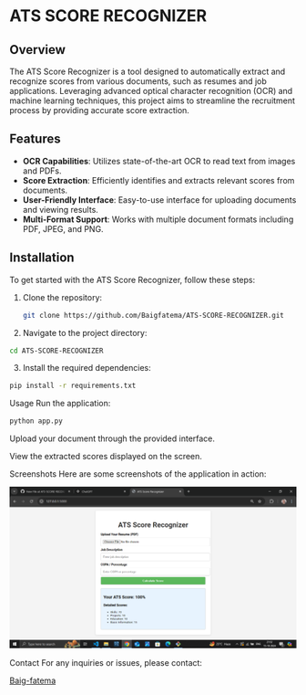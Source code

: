 # ATS SCORE RECOGNIZER

## Overview

The ATS Score Recognizer is a tool designed to automatically extract and recognize scores from various documents, such as resumes and job applications. Leveraging advanced optical character recognition (OCR) and machine learning techniques, this project aims to streamline the recruitment process by providing accurate score extraction.

## Features

- **OCR Capabilities**: Utilizes state-of-the-art OCR to read text from images and PDFs.
- **Score Extraction**: Efficiently identifies and extracts relevant scores from documents.
- **User-Friendly Interface**: Easy-to-use interface for uploading documents and viewing results.
- **Multi-Format Support**: Works with multiple document formats including PDF, JPEG, and PNG.

## Installation

To get started with the ATS Score Recognizer, follow these steps:

1. Clone the repository:
   ```bash
   git clone https://github.com/Baigfatema/ATS-SCORE-RECOGNIZER.git
   ````

2. Navigate to the project directory:

```bash
cd ATS-SCORE-RECOGNIZER
```
3. Install the required dependencies:

```bash
pip install -r requirements.txt
```
Usage
Run the application:

```bash
python app.py
```
Upload your document through the provided interface.

View the extracted scores displayed on the screen.

Screenshots
Here are some screenshots of the application in action:

![Screenshot of the Application](screenshot1.png)

Contact
For any inquiries or issues, please contact:

[Baig-fatema](https://github.com/Baig-fatema)

